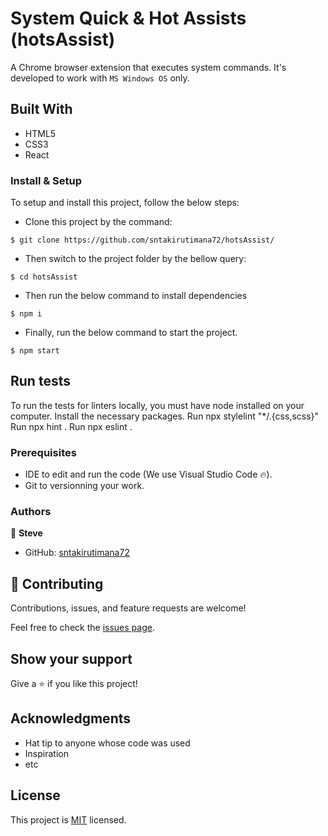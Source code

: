 
# System Quick & Hot Assists (hotsAssist)

A Chrome browser extension that executes system commands. It's developed to work with `MS Windows OS` only.

## Built With

- HTML5
- CSS3
- React

### Install & Setup

To setup and install this project, follow the below steps:
- Clone this project by the command: 

```
$ git clone https://github.com/sntakirutimana72/hotsAssist/
```

- Then switch to the project folder by the bellow query:

```
$ cd hotsAssist
```

- Then run the below command to install dependencies

```
$ npm i
```
- Finally, run the below command to start the project.

```
$ npm start
```

## Run tests 
To run the tests for linters locally, you must have node installed on your computer. Install the necessary packages. Run npx stylelint "*/.{css,scss}" Run npx hint . Run npx eslint .

### Prerequisites

- IDE to edit and run the code (We use Visual Studio Code 🔥).
- Git to versionning your work.

### Authors

👤 **Steve**

- GitHub: [sntakirutimana72](https://github.com/sntakirutimana72)

## 🤝 Contributing

Contributions, issues, and feature requests are welcome!

Feel free to check the [issues page](../../issues/).

## Show your support

Give a ⭐️ if you like this project!

## Acknowledgments

- Hat tip to anyone whose code was used
- Inspiration
- etc

## License

This project is [MIT](./LICENSE) licensed.